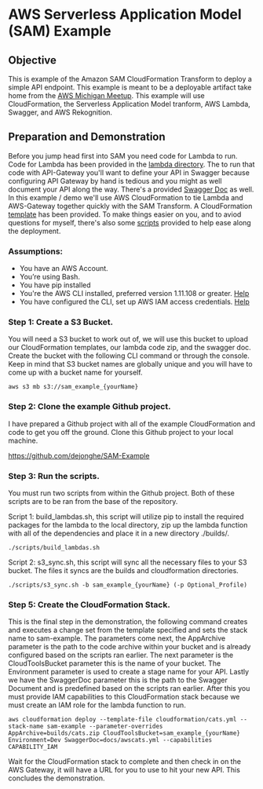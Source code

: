 # AWS Serverless Application Model (SAM) Example
## Objective
This is example of the Amazon SAM CloudFormation Transform to deploy a simple API endpoint. This example is meant to be a deployable artifact take home from the [AWS Michigan Meetup](https://www.meetup.com/AWS-Michigan/). This example will use CloudFormation, the Serverless Application Model tranform, AWS Lambda, Swagger, and AWS Rekognition. 

## Preparation and Demonstration
Before you jump head first into SAM you need code for Lambda to run. Code for Lambda has been provided in the [lambda directory](./lambda/cats/lambda_function.py). The to run that code with API-Gateway you'll want to define your API in Swagger because configuring API Gateway by hand is tedious and you might as well document your API along the way. There's a provided [Swagger Doc](./docs/awscats.yml) as well. In this example / demo we'll use AWS CloudFormation to tie Lambda and AWS-Gateway together quickly with the SAM Transform. A CloudFormation [template](./cloudformation/cats/cats.yml) has been provided. To make things easier on you, and to aviod questions for myself, there's also some [scripts](./scripts/) provided to help ease along the deployment.

### Assumptions:
* You have an AWS Account.
* You’re using Bash.
* You have pip installed
* You're the AWS CLI installed, preferred version 1.11.108 or greater. [Help](http://docs.aws.amazon.com/cli/latest/userguide/installing.html)
* You have configured the CLI, set up AWS IAM access credentials. [Help](http://docs.aws.amazon.com/cli/latest/reference/configure/index.html)

### Step 1: Create a S3 Bucket.
You will need a S3 bucket to work out of, we will use this bucket to upload our CloudFormation templates, our lambda code zip, and the swagger doc. Create the bucket with the following CLI command or through the console. Keep in mind that S3 bucket names are globally unique and you will have to come up with a bucket name for yourself.
```
aws s3 mb s3://sam_example_{yourName}
```

### Step 2: Clone the example Github project.
I have prepared a Github project with all of the example CloudFormation and code to get you off the ground. Clone this Github project to your local machine.

https://github.com/dejonghe/SAM-Example

### Step 3: Run the scripts.
You must run two scripts from within the Github project. Both of these scripts are to be ran from the base of the repository.

Script 1: build_lambdas.sh, this script will utilize pip to install the required packages for the lambda to the local directory, zip up the lambda function with all of the dependencies and place it in a new directory ./builds/.

```
./scripts/build_lambdas.sh
```
Script 2: s3_sync.sh, this script will sync all the necessary files to your S3 bucket. The files it syncs are the builds and cloudformation directories.

```
./scripts/s3_sync.sh -b sam_example_{yourName} (-p Optional_Profile)
```
### Step 5: Create the CloudFormation Stack.
This is the final step in the demonstration, the following command creates and executes a change set from the template specified and sets the stack name to sam-example. The parameters come next, the AppArchive parameter is the path to the code archive within your bucket and is already configured based on the scripts ran earlier. The next parameter is the CloudToolsBucket parameter this is the name of your bucket. The Environment parameter is used to create a stage name for your API. Lastly we have the SwaggerDoc parameter this is the path to the Swagger Document and is predefined based on the scripts ran earlier. After this you must provide IAM capabilities to this CloudFormation stack because we must create an IAM role for the lambda function to run.

```
aws cloudformation deploy --template-file cloudformation/cats.yml --stack-name sam-example --parameter-overrides AppArchive=builds/cats.zip CloudToolsBucket=sam_example_{yourName} Environment=Dev SwaggerDoc=docs/awscats.yml --capabilities CAPABILITY_IAM
```

Wait for the CloudFormation stack to complete and then check in on the AWS Gateway, it will have a URL for you to use to hit your new API. This concludes the demonstration.
